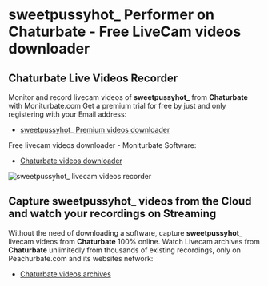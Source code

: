 # sweetpussyhot_ Performer on Chaturbate - Free LiveCam videos downloader

## Chaturbate Live Videos Recorder

Monitor and record livecam videos of **sweetpussyhot_** from **Chaturbate** with Moniturbate.com
Get a premium trial for free by just and only registering with your Email address:
* [sweetpussyhot_ Premium videos downloader](https://moniturbate.com/request-demo-licence-key.html)

Free livecam videos downloader - Moniturbate Software:
* [Chaturbate videos downloader](https://moniturbate.com/moniturbate-download-software.html)

![sweetpussyhot_ livecam videos recorder](https://peachurnet.com/templates/moniturbate-software.png)


## Capture sweetpussyhot_ videos from the Cloud and watch your recordings on Streaming

Without the need of downloading a software, capture **sweetpussyhot_** livecam videos from **Chaturbate** 100% online.
Watch Livecam archives from **Chaturbate** unlimitedly from thousands of existing recordings, only on Peachurbate.com and its websites network:
* [Chaturbate videos archives](https://peachurnet.com/)